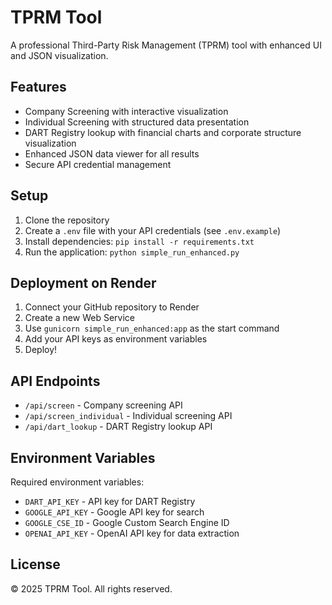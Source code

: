 # TPRM Tool

A professional Third-Party Risk Management (TPRM) tool with enhanced UI and JSON visualization.

## Features

- Company Screening with interactive visualization
- Individual Screening with structured data presentation
- DART Registry lookup with financial charts and corporate structure visualization
- Enhanced JSON data viewer for all results
- Secure API credential management

## Setup

1. Clone the repository
2. Create a `.env` file with your API credentials (see `.env.example`)
3. Install dependencies: `pip install -r requirements.txt`
4. Run the application: `python simple_run_enhanced.py`

## Deployment on Render

1. Connect your GitHub repository to Render
2. Create a new Web Service
3. Use `gunicorn simple_run_enhanced:app` as the start command
4. Add your API keys as environment variables
5. Deploy!

## API Endpoints

- `/api/screen` - Company screening API
- `/api/screen_individual` - Individual screening API
- `/api/dart_lookup` - DART Registry lookup API

## Environment Variables

Required environment variables:
- `DART_API_KEY` - API key for DART Registry
- `GOOGLE_API_KEY` - Google API key for search
- `GOOGLE_CSE_ID` - Google Custom Search Engine ID
- `OPENAI_API_KEY` - OpenAI API key for data extraction

## License

© 2025 TPRM Tool. All rights reserved.
